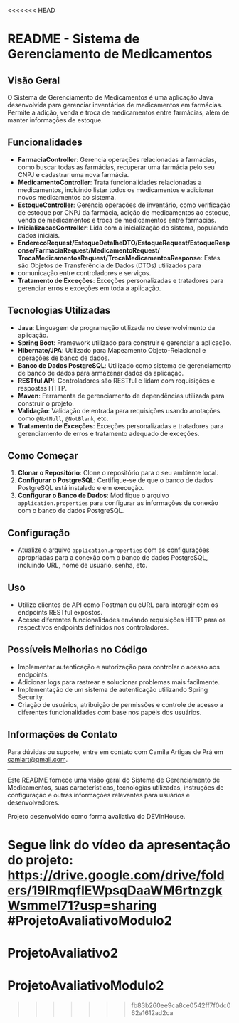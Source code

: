 <<<<<<< HEAD
# README - Sistema de Gerenciamento de Medicamentos

## Visão Geral
O Sistema de Gerenciamento de Medicamentos é uma aplicação Java desenvolvida para gerenciar inventários de medicamentos
em farmácias. Permite a adição, venda e troca de medicamentos entre farmácias, além de manter informações de estoque.

## Funcionalidades
- **FarmaciaController**: Gerencia operações relacionadas a farmácias, como buscar todas as farmácias, recuperar uma 
farmácia pelo seu CNPJ e cadastrar uma nova farmácia.
- **MedicamentoController**: Trata funcionalidades relacionadas a medicamentos, incluindo listar todos os medicamentos 
e adicionar novos medicamentos ao sistema.
- **EstoqueController**: Gerencia operações de inventário, como verificação de estoque por CNPJ da farmácia, adição de 
medicamentos ao estoque, venda de medicamentos e troca de medicamentos entre farmácias.
- **InicializacaoController**: Lida com a inicialização do sistema, populando dados iniciais.
- **EnderecoRequest/EstoqueDetalheDTO/EstoqueRequest/EstoqueResponse/FarmaciaRequest/MedicamentoRequest/
TrocaMedicamentosRequest/TrocaMedicamentosResponse**: Estes são Objetos de Transferência de Dados (DTOs) utilizados para
- comunicação entre controladores e serviços.
- **Tratamento de Exceções**: Exceções personalizadas e tratadores para gerenciar erros e exceções em toda a aplicação.

## Tecnologias Utilizadas
- **Java**: Linguagem de programação utilizada no desenvolvimento da aplicação.
- **Spring Boot**: Framework utilizado para construir e gerenciar a aplicação.
- **Hibernate/JPA**: Utilizado para Mapeamento Objeto-Relacional e operações de banco de dados.
- **Banco de Dados PostgreSQL**: Utilizado como sistema de gerenciamento de banco de dados para armazenar dados da 
aplicação.
- **RESTful API**: Controladores são RESTful e lidam com requisições e respostas HTTP.
- **Maven**: Ferramenta de gerenciamento de dependências utilizada para construir o projeto.
- **Validação**: Validação de entrada para requisições usando anotações como `@NotNull`, `@NotBlank`, etc.
- **Tratamento de Exceções**: Exceções personalizadas e tratadores para gerenciamento de erros e tratamento adequado 
de exceções.

## Como Começar
1. **Clonar o Repositório**: Clone o repositório para o seu ambiente local.
2. **Configurar o PostgreSQL**: Certifique-se de que o banco de dados PostgreSQL está instalado e em execução.
3. **Configurar o Banco de Dados**: Modifique o arquivo `application.properties` para configurar as informações de 
conexão com o banco de dados PostgreSQL.

## Configuração
- Atualize o arquivo `application.properties` com as configurações apropriadas para a conexão com o banco de dados
PostgreSQL, incluindo URL, nome de usuário, senha, etc.

## Uso
- Utilize clientes de API como Postman ou cURL para interagir com os endpoints RESTful expostos.
- Acesse diferentes funcionalidades enviando requisições HTTP para os respectivos endpoints definidos nos controladores.

## Possíveis Melhorias no Código

- Implementar autenticação e autorização para controlar o acesso aos endpoints.
- Adicionar logs para rastrear e solucionar problemas mais facilmente.
- Implementação de um sistema de autenticação utilizando Spring Security.
- Criação de usuários, atribuição de permissões e controle de acesso a diferentes funcionalidades com base nos papéis dos usuários.


## Informações de Contato
Para dúvidas ou suporte, entre em contato com Camila Artigas de Prá em camiart@gmail.com.

---

Este README fornece uma visão geral do Sistema de Gerenciamento de Medicamentos, suas características, tecnologias 
utilizadas, instruções de configuração e outras informações relevantes para usuários e desenvolvedores. 

Projeto desenvolvido como forma avaliativa do DEVInHouse.

Segue link do vídeo da apresentação do projeto:
https://drive.google.com/drive/folders/19IRmqfIEWpsqDaaWM6rtnzgkWsmmel71?usp=sharing
#ProjetoAvaliativoModulo2
=======
# ProjetoAvaliativo2
# ProjetoAvaliativoModulo2
>>>>>>> fb83b260ee9ca8ce0542ff7f0dc062a1612ad2ca
